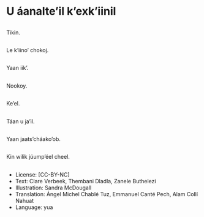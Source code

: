 # U áanalte’il k’exk’iinil

##
Tikin.

##
Le k’iino’ chokoj.

##
Yaan iik’.

##
Nookoy.

##
Ke’el.

##
Táan u ja’il.

##
Yaan jaats’cháako’ob.

##
Kin wilik júump’éel cheel.

##
* License: [CC-BY-NC]
* Text: Clare Verbeek, Thembani Dladla, Zanele Buthelezi
* Illustration: Sandra McDougall
* Translation: Ángel Michel Chablé Tuz, Emmanuel Canté Pech, Alam Collí Nahuat
* Language: yua
